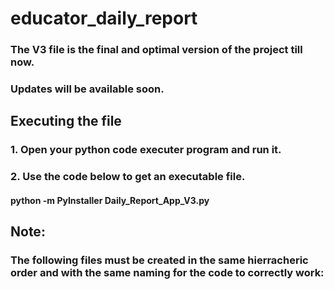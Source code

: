 # educator_daily_report
### The V3 file is the final and optimal version of the project till now.
### Updates will be available soon.
## Executing the file
### 1. Open your python code executer program and run it.
### 2. Use the code below to get an executable file.
#### python -m PyInstaller Daily_Report_App_V3.py
## Note:
### The following files must be created in the same hierracheric order and with the same naming for the code to correctly work:
####
